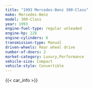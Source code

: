 ```yaml
---
title: "1993 Mercedes-Benz 300-Class"
make: Mercedes-Benz
model: 300-Class
year: 1993
engine-fuel-type: regular unleaded
engine-hp: 228
engine-cylinders: 6
transmission-type: Manual
driven-wheels: Rear wheel drive
number-of-doors: 2
market-category: Luxury,Performance
vehicle-size: Compact
vehicle-style: Convertible
---
```


{{< car_info >}}
